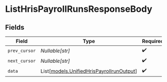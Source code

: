 # ListHrisPayrollRunsResponseBody


## Fields

| Field                                                                                | Type                                                                                 | Required                                                                             | Description                                                                          |
| ------------------------------------------------------------------------------------ | ------------------------------------------------------------------------------------ | ------------------------------------------------------------------------------------ | ------------------------------------------------------------------------------------ |
| `prev_cursor`                                                                        | *Nullable[str]*                                                                      | :heavy_check_mark:                                                                   | N/A                                                                                  |
| `next_cursor`                                                                        | *Nullable[str]*                                                                      | :heavy_check_mark:                                                                   | N/A                                                                                  |
| `data`                                                                               | List[[models.UnifiedHrisPayrollrunOutput](../models/unifiedhrispayrollrunoutput.md)] | :heavy_check_mark:                                                                   | N/A                                                                                  |
